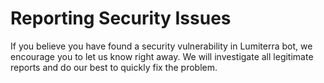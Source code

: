 # Reporting Security Issues

If you believe you have found a security vulnerability in Lumiterra bot, we encourage you to let us know right away. We will investigate all legitimate reports and do our best to quickly fix the problem.
